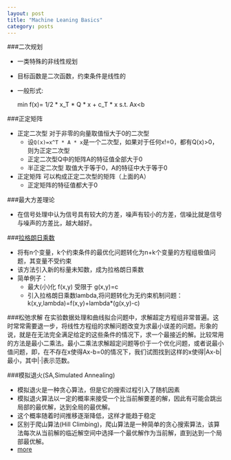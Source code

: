 ```yaml
---
layout: post
title: "Machine Leaning Basics"
category: posts
---
```

###二次规划
* 一类特殊的非线性规划
* 目标函数是二次函数，约束条件是线性的
* 一般形式:
    
    min f(x)= 1/2 * x_T * Q * x + c_T * x
    s.t. Ax<b

###正定矩阵
* 正定二次型    对于非零的向量取值恒大于0的二次型 
    * 设`Q(x)=x^T * A * x`是一个二次型，如果对于任何x!=0，都有Q(x)>0，则为正定二次型
    * 正定二次型Q中的矩阵A的特征值全部大于0
    * 半正定二次型 取值大于等于0，A的特征中大于等于0
* 正定矩阵  可以构成正定二次型的矩阵（上面的A）
    * 正定矩阵的特征值都大于0

###最大方差理论
* 在信号处理中认为信号具有较大的方差，噪声有较小的方差，信噪比就是信号与噪声的方差比，越大越好。

###[拉格朗日乘数](https://zh.wikipedia.org/wiki/%E6%8B%89%E6%A0%BC%E6%9C%97%E6%97%A5%E4%B9%98%E6%95%B0)
* 将有n个变量，k个约束条件的最优化问题转化为n+k个变量的方程组极值问题，其变量不受约束
* 该方法引入新的标量未知数，成为拉格朗日乘数
* 简单例子：
    * 最大(小)化 f(x,y) 受限于 g(x,y)=c
    * 引入拉格朗日乘数lambda,将问题转化为无约束机制问题：k(x,y,lambda)=f(x,y)+lambda\*(g(x,y)-c)

###松弛求解
在实验数据处理和曲线拟合问题中，求解超定方程组非常普遍。这时常常需要退一步，将线性方程组的求解问题改变为求最小误差的问题。形象的说，就是在无法完全满足给定的这些条件的情况下，求一个最接近的解。比较常用的方法是最小二乘法。最小二乘法求解超定问题等价于一个优化问题，或者说最小值问题，即，在不存在x使得Ax-b=0的情况下，我们试图找到这样的x使得|Ax-b|最小，其中|·|表示范数。

###模拟退火(SA,Simulated Annealing)
* 模拟退火是一种贪心算法，但是它的搜索过程引入了随机因素
* 模拟退火算法以一定的概率来接受一个比当前解要差的解，因此有可能会跳出局部的最优解，达到全局的最优解。
* 这个概率随着时间推移逐渐降低，这样才能趋于稳定
* 区别于爬山算法(Hill Climbing)，爬山算法是一种简单的贪心搜索算法，该算法每次从当前解的临近解空间中选择一个最优解作为当前解，直到达到一个局部最优解。
* [more](http://www.cnblogs.com/heaad/archive/2010/12/20/1911614.html)
